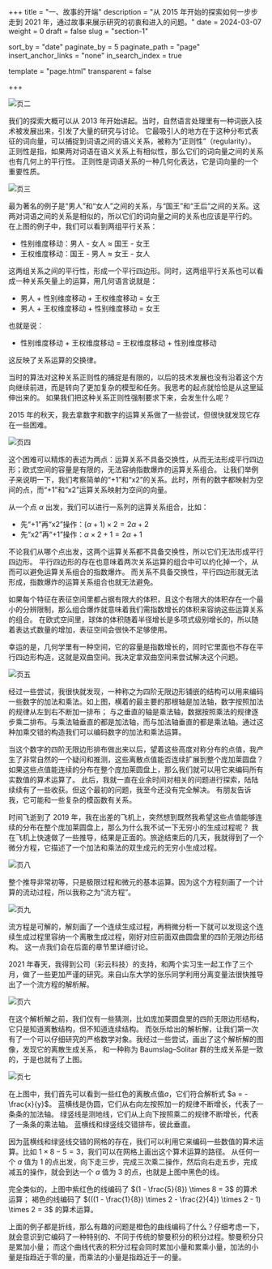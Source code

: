 +++
title = "一、故事的开端"
description = "从 2015 年开始的探索如何一步步走到 2021 年，通过故事来展示研究的初衷和进入的问题。"
date = 2024-03-07
weight = 0
draft = false
slug = "section-1"

sort_by = "date"
paginate_by = 5
paginate_path = "page"
insert_anchor_links = "none"
in_search_index = true

template = "page.html"
transparent = false

+++

![页二](/curiosity/invitation/002.jpeg)

我们的探索大概可以从 2013 年开始讲起。当时，自然语言处理里有一种词嵌入技术被发展出来，引发了大量的研究与讨论。
它最吸引人的地方在于这种分布式表征的词向量，可以捕捉到词语之间的语义关系，被称为“正则性”（regularity）。
正则性是指，如果两对词语在语义关系上有相似性，那么它们的词向量之间的关系也有几何上的平行性。
正则性是词语关系的一种几何化表达，它是词向量的一个重要性质。

![页三](/curiosity/invitation/003.jpeg)

最为著名的例子是“男人”和“女人”之间的关系，与“国王”和“王后”之间的关系。这两对词语之间的关系是相似的，所以它们的词向量之间的关系也应该是平行的。
在上图的例子中，我们可以看到两组平行关系：

* 性别维度移动：男人 - 女人 ≈ 国王 - 女王
* 王权维度移动：国王 - 男人 ≈ 女王 - 女人

这两组关系之间的平行性，形成一个平行四边形。同时，这两组平行关系也可以看成一种关系矢量上的运算，用几何语言说就是：

* 男人 + 性别维度移动 + 王权维度移动 = 女王
* 男人 + 王权维度移动 + 性别维度移动 = 女王

也就是说：

* 性别维度移动 + 王权维度移动 = 王权维度移动 + 性别维度移动

这反映了关系运算的交换律。

当时的算法对这种关系正则性的捕捉是有限的，以后的技术发展也没有沿着这个方向继续前进，而是转向了更加复杂的模型和任务。我思考的起点就恰恰是从这里延伸出来的。
如果我们把这种关系正则性强制要求下来，会发生什么呢？

2015 年的秋天，我去拿数字和数字的运算关系做了一些尝试，但很快就发现它存在一些困难。

![页四](/curiosity/invitation/004.jpeg)

这个困难可以精炼的表述为两点：运算关系不具备交换性，从而无法形成平行四边形；欧式空间的容量是有限的，无法容纳指数爆炸的运算关系组合。
让我们举例子来说明一下，我们考察简单的“+1”和“x2”的关系。此时，所有的数字都映射为空间的点，而“+1”和“x2”运算关系映射为空间的向量。

从一个点 $\alpha$ 出发，我们可以进行一系列的运算关系组合，比如：
* 先“+1”再“x2”操作：$(\alpha +1) \times 2 = 2 \alpha + 2$
* 先“x2”再“+1”操作：$\alpha \times 2 + 1 = 2 \alpha + 1$

不论我们从哪个点出发，这两个运算关系都不具备交换性，所以它们无法形成平行四边形。
平行四边形的存在也意味着两次关系运算的组合中可以约化掉一个，从而可以避免运算关系组合的指数爆炸。
而关系不具备交换性，平行四边形就无法形成，指数爆炸的运算关系组合也就无法避免。

如果每个特征在表征空间里都占据有限大的体积，且这个有限大的体积存在一个最小的分辨限制，那么组合爆炸就意味着我们需指数增长的体积来容纳这些运算关系的组合。
在欧式空间里，球体的体积随着半径增长是多项式级别增长的，所以随着表达式数量的增加，表征空间会很快不足够使用。

幸运的是，几何学里有一种空间，它的容量是指数增长的，同时它里面也不存在平行四边形构造，这就是双曲空间。我决定拿双曲空间来尝试解决这个问题。

![页五](/curiosity/invitation/005.jpeg)

经过一些尝试，我很快就发现，一种称之为四阶无限边形铺嵌的结构可以用来编码一些数字的加法和乘法。如上图，横着的最主要的那根轴是加法轴，数字按照加法的规律从左到右不断加一排布；
与之垂直的轴是乘法轴，数据按照乘法的规律逐步乘二排布。与乘法轴垂直的都是加法轴，而与加法轴垂直的都是乘法轴。通过这种加乘交错的构造我们可以编码数字的加法和乘法运算。

当这个数字的四阶无限边形排布做出来以后，望着这些高度对称分布的点值，我产生了非常自然的一个疑问和推测，这些离散点值能否连续扩展到整个庞加莱圆盘？
如果这些点值能连续的分布在整个庞加莱圆盘上，那么我们就可以用它来编码所有实数值的算术运算了。
此后，我就一直在业余时间对相关的问题进行探索，陆陆续续有了一些收获。但这个最初的问题，我至今还没有完全解决。
有朋友告诉我，它可能和一些复杂的模函数有关系。

时间飞逝到了 2019 年，我在出差的飞机上，突然想到既然我希望这些点值能够连续的分布在整个庞加莱圆盘上，那么为什么我不试一下无穷小的生成过程呢？
我在飞机上快速做了一些推导，结果是正面的。旅途结束后的几天，我就得到了一个微分方程，它描述了一个加法和乘法的双生成元的无穷小生成过程。

![页八](/curiosity/invitation/008.jpeg)

整个推导非常初等，只是极限过程和微元的基本运算。因为这个方程刻画了一个计算的流动过程，所以我称之为“流方程”。

![页九](/curiosity/invitation/009.jpeg)

流方程是可解的，解刻画了一个连续生成过程，再稍微分析一下就可以发现这个连续生成过程里容纳一个离散生成过程，刚好对应前面双曲圆盘里的四阶无限边形结构。
这一点我们会在后面的章节里详细讨论。

2021 年春天，我得到公司（彩云科技）的支持，和两个实习生一起工作了三个月，做了一些更加严谨的研究。来自山东大学的张乐同学利用分离变量法很快推导出了一个流方程的解析解。

![页六](/curiosity/invitation/006.jpeg)

在这个解析解之前，我们仅有一些猜测，比如庞加莱圆盘里的四阶无限边形结构，它只是知道离散结构，但不知道连续结构。
而张乐给出的解析解，让我们第一次有了一个可以仔细研究的严格数学对象。我经过一些尝试，画出了这个解析解的图像，发现它的离散生成关系，
和一种称为 Baumslag–Solitar 群的生成关系是一致的，于是也就有了上图。

![页七](/curiosity/invitation/007.jpeg)

在上图中，我们首先可以看到一些红色的离散点值$a$，它们符合解析式 $a = -\frac{x}{y}$。
蓝横线是伪圆，它们从右向左按照加一的规律不断增长，代表了一条条的加法轴。 绿竖线是测地线，它们从上向下按照乘二的规律不断增长，代表了一条条的乘法轴。
蓝横线和绿竖线交错排布，彼此垂直。

因为蓝横线和绿竖线交错的网格的存在，我们可以利用它来编码一些数值的算术运算。比如 $1 \times 8 - 5 = 3$，我们可以在网格上画出这个算术运算的路径。
从任何一个 $a$ 值为 $1$ 的点出发，向下走三步，完成三次乘二操作，然后向右走五步，完成减五的操作，就会到达一个 $a$ 值为 $3$ 的点，也就是上图中黑色的线。

完全类似的，上图中紫红色的线编码了 $(1 - \frac{5}{8}) \times 8 = 3$ 的算术运算；
褐色的线编码了 $(((1 - \frac{1}{8}) \times 2 - \frac{2}{4}) \times 2 - 1) \times 2 = 3$ 的算术运算。

上面的例子都是折线，那么有趣的问题是橙色的曲线编码了什么？仔细考虑一下，就会意识到它编码了一种特别的、不同于传统的黎曼积分的积分过程。黎曼积分只是累加小量；
而这个曲线代表的积分过程会同时累加小量和累乘小量，加法的小量是指趋近于零的量，而乘法的小量是指趋近于一的量。
